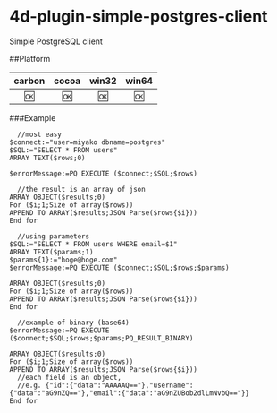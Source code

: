 # 4d-plugin-simple-postgres-client
Simple PostgreSQL client

##Platform

| carbon | cocoa | win32 | win64 |
|:------:|:-----:|:---------:|:---------:|
|🆗|🆗|🆗|🆗|

###Example

```
  //most easy
$connect:="user=miyako dbname=postgres"
$SQL:="SELECT * FROM users"
ARRAY TEXT($rows;0)

$errorMessage:=PQ EXECUTE ($connect;$SQL;$rows)

  //the result is an array of json
ARRAY OBJECT($results;0)
For ($i;1;Size of array($rows))
APPEND TO ARRAY($results;JSON Parse($rows{$i}))
End for 

  //using parameters 
$SQL:="SELECT * FROM users WHERE email=$1"
ARRAY TEXT($params;1)
$params{1}:="hoge@hoge.com"
$errorMessage:=PQ EXECUTE ($connect;$SQL;$rows;$params)

ARRAY OBJECT($results;0)
For ($i;1;Size of array($rows))
APPEND TO ARRAY($results;JSON Parse($rows{$i}))
End for 

  //example of binary (base64)
$errorMessage:=PQ EXECUTE ($connect;$SQL;$rows;$params;PQ_RESULT_BINARY)

ARRAY OBJECT($results;0)
For ($i;1;Size of array($rows))
APPEND TO ARRAY($results;JSON Parse($rows{$i}))
  //each field is an object, 
  //e.g. {"id":{"data":"AAAAAQ=="},"username":{"data":"aG9nZQ=="},"email":{"data":"aG9nZUBob2dlLmNvbQ=="}}
End for 
```
